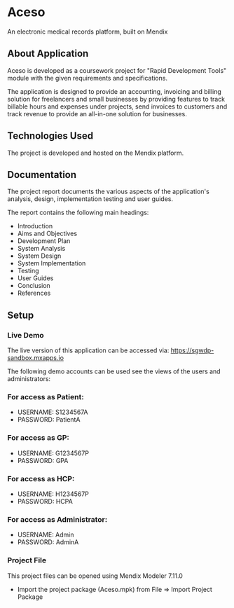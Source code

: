 # Aceso
 An electronic medical records platform, built on Mendix

## About Application

Aceso is developed as a coursework project for "Rapid Development Tools" module with the given requirements and specifications.

The application is designed to provide an accounting, invoicing and billing solution for freelancers and small businesses by providing features to track billable hours and expenses under projects, send invoices to customers and track revenue to provide an all-in-one solution for businesses.

## Technologies Used

The project is developed and hosted on the Mendix platform.

## Documentation

The project report documents the various aspects of the application's analysis, design, implementation testing and user guides.

The report contains the following main headings:
* Introduction
* Aims and Objectives
* Development Plan
* System Analysis
* System Design
* System Implementation
* Testing
* User Guides
* Conclusion
* References

## Setup

### Live Demo
The live version of this application can be accessed via: https://sgwdp-sandbox.mxapps.io

The following demo accounts can be used see the views of the users and administrators:

### For access as Patient:
* USERNAME: S1234567A
* PASSWORD: PatientA

### For access as GP:
* USERNAME: G1234567P
* PASSWORD: GPA

### For access as HCP:
* USERNAME: H1234567P
* PASSWORD: HCPA

### For access as Administrator:
* USERNAME: Admin
* PASSWORD: AdminA

### Project File
This project files can be opened using Mendix Modeler 7.11.0
* Import the project package (Aceso.mpk) from File => Import Project Package
